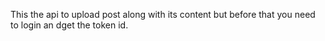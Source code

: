 This the api to upload post along with its content but before that you need to login an dget the token id.